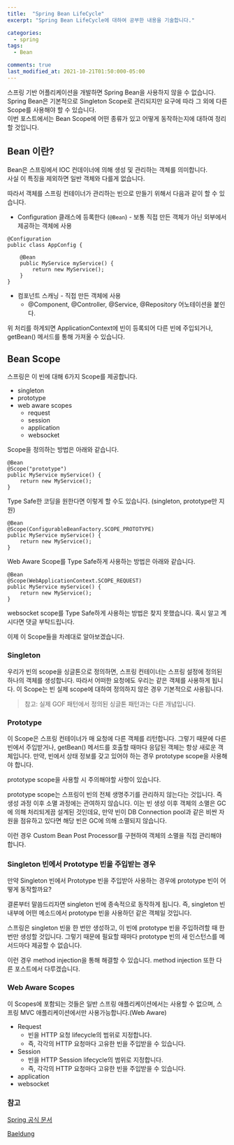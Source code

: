 ```yaml
---
title:  "Spring Bean LifeCycle"
excerpt: "Spring Bean LifeCycle에 대하여 공부한 내용을 기술합니다."

categories:
  - spring
tags:
  - Bean

comments: true
last_modified_at: 2021-10-21T01:50:000-05:00
---
```


스프링 기반 어플리케이션을 개발하면 Spring Bean을 사용하지 않을 수 없습니다.<br>
Spring Bean은 기본적으로 Singleton Scope로 관리되지만 요구에 따라 그 외에 다른 Scope를 사용해야 할 수 있습니다.<br>
이번 포스트에서는 Bean Scope에 어떤 종류가 있고 어떻게 동작하는지에 대하여 정리할 것입니다.

## Bean 이란?
Bean은 스프링에서 IOC 컨데이너에 의해 생성 및 관리하는 객체를 의미합니다. <br>
사실 이 특징을 제외하면 일반 객체와 다를게 없습니다. <br>

따라서 객체를 스프링 컨테이너가 관리하는 빈으로 만들기 위해서 다음과 같이 할 수 있습니다.
* Configuration 클래스에 등록한다 (`@Bean`) - 보통 직접 만든 객체가 아닌 외부에서 제공하는 객체에 사용
~~~
@Configuration
public class AppConfig {

    @Bean
    public MyService myService() {
        return new MyService();
    }
}
~~~

* 컴포넌트 스캐닝 - 직접 만든 객체에 사용
  * @Component, @Controller, @Service, @Repository 어노테이션을 붙인다.

위 처리를 하게되면 ApplicationContext에 빈이 등록되어 다른 빈에 주입되거나, getBean() 메서드를 통해 가져올 수 있습니다.

## Bean Scope
스프링은 이 빈에 대해 6가지 Scope를 제공합니다.
* singleton
* prototype
* web aware scopes
  * request
  * session
  * application
  * websocket

Scope을 정의하는 방법은 아래와 같습니다.
~~~
@Bean
@Scope("prototype")
public MyService myService() {
    return new MyService();
}
~~~

Type Safe한 코딩을 원한다면 이렇게 할 수도 있습니다. (singleton, prototype만 지원)
~~~
@Bean
@Scope(ConfigurableBeanFactory.SCOPE_PROTOTYPE)
public MyService myService() {
    return new MyService();
}
~~~

Web Aware Scope를 Type Safe하게 사용하는 방법은 아래와 같습니다. 
~~~
@Bean
@Scope(WebApplicationContext.SCOPE_REQUEST)
public MyService myService() {
    return new MyService();
}
~~~

websocket scope를 Type Safe하게 사용하는 방법은 찾지 못했습니다.
혹시 알고 계시다면 댓글 부탁드립니다.

이제 이 Scope들을 차례대로 알아보겠습니다.

### Singleton
우리가 빈의 scope을 싱글톤으로 정의하면, 스프링 컨테이너는 스프링 설정에 정의된 하나의 객체를 생성합니다.
따라서 어떠한 요청에도 우리는 같은 객체를 사용하게 됩니다.
이 Scope는 빈 실제 scope에 대하여 정의하지 않은 경우 기본적으로 사용됩니다.
> 참고: 실제 GOF 패턴에서 정의된 싱글톤 패턴과는 다른 개념입니다.

### Prototype
이 Scope은 스프링 컨테이너가 매 요청에 다른 객체를 리턴합니다.
그렇기 때문에 다른 빈에서 주입받거나, getBean() 메서드를 호출할 때마다 응답된 객체는 항상 새로운 객체입니다.
만약, 빈에서 상태 정보를 갖고 있어야 하는 경우 prototype scope을 사용해야 합니다.

prototype scope을 사용할 시 주의해야할 사항이 있습니다.

prototype scope는 스프링이 빈의 전체 생명주기를 관리하지 않는다는 것입니다. 즉 생성 과정 이후 소멸 과정에는 관여하지 않습니다. 
이는 빈 생성 이후 객체의 소멸은 GC에 의해 처리되게끔 설계된 것인데요, 만약 빈이 DB Connection pool과 같은 비싼 자원을 점유하고 있다면 해당 빈은 GC에 의해 소멸되지 않습니다.

이런 경우 Custom Bean Post Processor를 구현하여 객체의 소멸을 직접 관리해야 합니다.

### Singleton 빈에서 Prototype 빈을 주입받는 경우
만약 Singleton 빈에서 Prototype 빈을 주입받아 사용하는 경우에 prototype 빈이 어떻게 동작할까요?

결론부터 말씀드리자면 singleton 빈에 종속적으로 동작하게 됩니다.
즉, singleton 빈 내부에 어떤 메소드에서 prototype 빈을 사용하던 같은 객체일 것입니다.

스프링은 singleton 빈을 한 번만 생성하고, 이 빈에 prototype 빈을 주입하려할 때 한번만 생성할 것입니다.
그렇기 때문에 필요할 때마다 prototype 빈의 새 인스턴스를 메서드마다 제공할 수 없습니다.

이런 경우 method injection을 통해 해결할 수 있습니다. 
method injection 또한 다른 포스트에서 다루겠습니다.

### Web Aware Scopes
이 Scopes에 포함되는 것들은 일반 스프링 애플리케이션에서는 사용할 수 없으며, 스프링 MVC 애플리케이션에서만 사용가능합니다.(Web Aware)
* Request
  * 빈을 HTTP 요청 lifecycle의 범위로 지정합니다.
  * 즉, 각각의 HTTP 요청마다 고유한 빈을 주입받을 수 있습니다.
* Session
  * 빈을 HTTP Session lifecycle의 범위로 지정합니다.
  * 즉, 각각의 HTTP 요청마다 고유한 빈을 주입받을 수 있습니다.
* application
* websocket

### 참고
[Spring 공식 문서](https://docs.spring.io/spring-framework/docs/3.0.0.M3/reference/html/ch04s04.html)

[Baeldung](https://www.baeldung.com/spring-bean-scopes)
